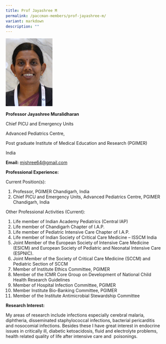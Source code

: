 ```yaml
---
title: Prof Jayashree M
permalink: /paccman-members/prof-jayashree-m/
variant: markdown
description: ""
---
```

<img src="/images/PACCMAN%20Pediatric%20Acute/Members/Jayashree_M.png" style="width:150px">

**Professor Jayashree Muralidharan**

Chief PICU and Emergency Units

Advanced Pediatrics Centre,

Post graduate Institute of Medical Education and Research (PGIMER)

India

**Email:**&nbsp;[mjshree64@gmail.com](mailto:mjshree64@gmail.com)

**Professional Experience:**

Current Position(s):

1.  Professor, PGIMER Chandigarh, India
2.  Chief PICU and Emergency Units, Advanced Pediatrics Centre, PGIMER Chandigarh, India

Other Professional Activities (Current):

1.  Life member of Indian Academy Pediatrics (Central IAP)
2.  Life member of Chandigarh Chapter of I.A.P.
3.  Life member of Pediatric Intensive Care Chapter of I.A.P.
4.  Life member of Indian Society of Critical Care Medicine – ISSCM India
5.  Joint Member of the European Society of Intensive Care Medicine (ESICM) and European Society of Pediatric and Neonatal Intensive Care (ESPNIC).
6.  Joint Member of the Society of Critical Care Medicine (SCCM) and Pediatric Section of SCCM
7.  Member of Institute Ethics Committee, PGIMER
8.  Member of the ICMR Core Group on Development of National Child Health Research Guidelines‏
9.  Member of Hospital Infection Committee, PGIMER
10.  Member Institute Bio-Banking Committee, PGIMER
11.  Member of the Institute Antimicrobial Stewardship Committee

**Research Interest:**

My areas of research include infections especially cerebral malaria, diphtheria, disseminated staphylococcal infections, bacterial pericarditis and nosocomial infections. Besides these I have great interest in endocrine issues in critically ill, diabetic ketoacidosis, fluid and electrolyte problems, health related quality of life after intensive care and&nbsp; poisonings.